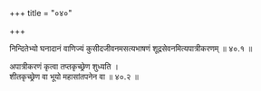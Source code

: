 +++
title = "०४०"

+++

निन्दितेभ्यो घनादानं वाणिज्यं कुसीदजीवनमसत्यभाषणं शूद्रसेवनमित्यपात्रीकरणम् ॥ ४०.१ ॥

अपात्रीकरणं कृत्वा तप्तकृच्छ्रेण शुध्यति  ।  
शीतकृच्छ्रेण वा भूयो महासांतपनेन वा  ॥ ४०.२ ॥


